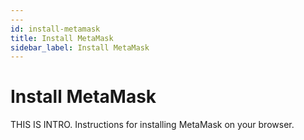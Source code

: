 ```yaml
---
---
id: install-metamask
title: Install MetaMask
sidebar_label: Install MetaMask
---
```


# Install MetaMask

THIS IS INTRO. Instructions for installing MetaMask on your browser.